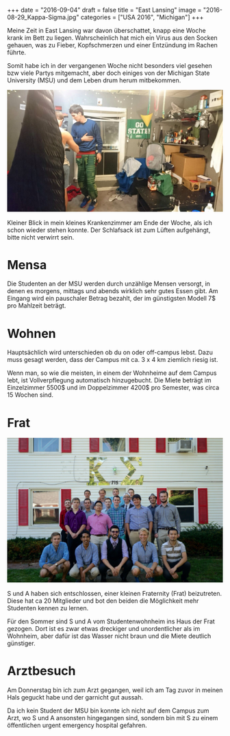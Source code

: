 +++
date = "2016-09-04"
draft = false
title = "East Lansing"
image = "2016-08-29_Kappa-Sigma.jpg"
categories = ["USA 2016", "Michigan"]
+++

Meine Zeit in East Lansing war davon
überschattet, knapp eine Woche krank im
Bett zu liegen. 
Wahrscheinlich hat mich ein Virus 
aus den Socken gehauen, was zu Fieber,
Kopfschmerzen und einer Entzündung
im Rachen führte. 

Somit habe ich in der vergangenen Woche
nicht besonders viel gesehen bzw viele
Partys mitgemacht, aber doch
einiges von der Michigan State
University (MSU) und dem Leben drum herum
mitbekommen. 

![Krankenzimmer](/images/2016-09-02_Krankenzimmer.jpg)

Kleiner Blick in mein kleines Krankenzimmer
am Ende der Woche, als ich schon wieder
stehen konnte. 
Der Schlafsack ist zum Lüften aufgehängt,
bitte nicht verwirrt sein. 

# Mensa

Die Studenten an der MSU werden durch 
unzählige Mensen versorgt, in denen 
es morgens, mittags und abends wirklich
sehr gutes Essen gibt. 
Am Eingang wird ein pauschaler Betrag
bezahlt, der im günstigsten Modell 7$
pro Mahlzeit beträgt. 

# Wohnen

Hauptsächlich wird unterschieden ob du
on oder off-campus lebst. 
Dazu muss gesagt werden, dass der Campus
mit ca. 3 x 4 km ziemlich riesig ist. 

Wenn man, so wie die meisten, in einem 
der Wohnheime auf dem Campus lebt,
ist Vollverpflegung automatisch hinzugebucht. 
Die Miete beträgt im Einzelzimmer 5500$ und 
im Doppelzimmer 4200$ pro Semester,
was circa 15 Wochen sind. 

# Frat

![Kappa Sigma](/images/2016-08-29_Kappa-Sigma.jpg)

S und A haben sich entschlossen, einer kleinen
Fraternity (Frat) beizutreten. 
Diese hat ca 20 Mitglieder und bot den beiden
die Möglichkeit mehr Studenten kennen zu lernen. 

Für den Sommer sind S und A vom 
Studentenwohnheim ins Haus der Frat gezogen. 
Dort ist es zwar etwas dreckiger und 
unordentlicher als im Wohnheim, 
aber dafür ist das Wasser nicht
braun und die Miete deutlich günstiger. 

# Arztbesuch

Am Donnerstag bin ich zum Arzt gegangen,
weil ich am Tag zuvor in meinen Hals
geguckt habe und der garnicht gut aussah. 

Da ich kein Student der MSU bin konnte
ich nicht auf dem Campus zum Arzt,
wo S und A ansonsten hingegangen sind,
sondern bin mit S zu einem öffentlichen 
urgent emergency hospital gefahren. 
